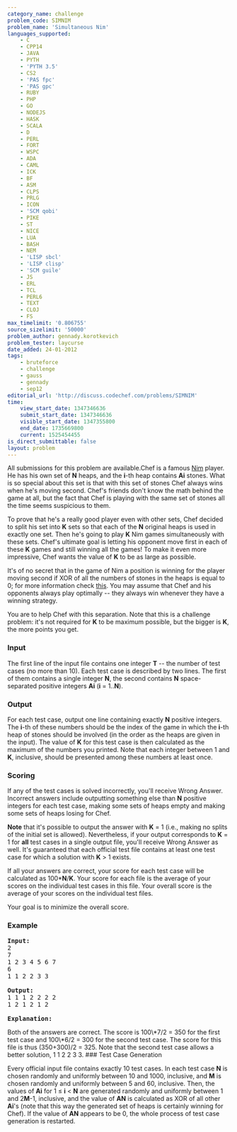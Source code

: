 ```yaml
---
category_name: challenge
problem_code: SIMNIM
problem_name: 'Simultaneous Nim'
languages_supported:
    - C
    - CPP14
    - JAVA
    - PYTH
    - 'PYTH 3.5'
    - CS2
    - 'PAS fpc'
    - 'PAS gpc'
    - RUBY
    - PHP
    - GO
    - NODEJS
    - HASK
    - SCALA
    - D
    - PERL
    - FORT
    - WSPC
    - ADA
    - CAML
    - ICK
    - BF
    - ASM
    - CLPS
    - PRLG
    - ICON
    - 'SCM qobi'
    - PIKE
    - ST
    - NICE
    - LUA
    - BASH
    - NEM
    - 'LISP sbcl'
    - 'LISP clisp'
    - 'SCM guile'
    - JS
    - ERL
    - TCL
    - PERL6
    - TEXT
    - CLOJ
    - FS
max_timelimit: '0.806755'
source_sizelimit: '50000'
problem_author: gennady.korotkevich
problem_tester: laycurse
date_added: 24-01-2012
tags:
    - bruteforce
    - challenge
    - gauss
    - gennady
    - sep12
editorial_url: 'http://discuss.codechef.com/problems/SIMNIM'
time:
    view_start_date: 1347346636
    submit_start_date: 1347346636
    visible_start_date: 1347355800
    end_date: 1735669800
    current: 1525454455
is_direct_submittable: false
layout: problem
---
```

All submissions for this problem are available.Chef is a famous [Nim](http://en.wikipedia.org/wiki/Nim) player. He has his own set of **N** heaps, and the **i**-th heap contains **Ai** stones. What is so special about this set is that with this set of stones Chef always wins when he's moving second. Chef's friends don't know the math behind the game at all, but the fact that Chef is playing with the same set of stones all the time seems suspicious to them.

To prove that he's a really good player even with other sets, Chef decided to split his set into **K** sets so that each of the **N** original heaps is used in exactly one set. Then he's going to play **K** Nim games simultaneously with these sets. Chef's ultimate goal is letting his opponent move first in each of these **K** games and still winning all the games! To make it even more impressive, Chef wants the value of **K** to be as large as possible.

It's of no secret that in the game of Nim a position is winning for the player moving second if XOR of all the numbers of stones in the heaps is equal to 0; for more information check [this](http://en.wikipedia.org/wiki/Nim#Mathematical_theory). You may assume that Chef and his opponents always play optimally -- they always win whenever they have a winning strategy.

You are to help Chef with this separation. Note that this is a challenge problem: it's not required for **K** to be maximum possible, but the bigger is **K**, the more points you get.

### Input

The first line of the input file contains one integer **T** -- the number of test cases (no more than 10). Each test case is described by two lines. The first of them contains a single integer **N**, the second contains **N** space-separated positive integers **Ai** (**i** = 1..**N**).

### Output

For each test case, output one line containing exactly **N** positive integers. The **i**-th of these numbers should be the index of the game in which the **i**-th heap of stones should be involved (in the order as the heaps are given in the input). The value of **K** for this test case is then calculated as the maximum of the numbers you printed. Note that each integer between 1 and **K**, inclusive, should be presented among these numbers at least once.

### Scoring

If any of the test cases is solved incorrectly, you'll receive Wrong Answer. Incorrect answers include outputting something else than **N** positive integers for each test case, making some sets of heaps empty and making some sets of heaps losing for Chef.

**Note** that it's possible to output the answer with **K** = 1 (i.e., making no splits of the initial set is allowed). Nevertheless, if your output corresponds to **K** = 1 for **all** test cases in a single output file, you'll receive Wrong Answer as well. It's guaranteed that each official test file contains at least one test case for which a solution with **K** > 1 exists.

If all your answers are correct, your score for each test case will be calculated as 100\***N**/**K**. Your score for each file is the average of your scores on the individual test cases in this file. Your overall score is the average of your scores on the individual test files.

Your goal is to minimize the overall score.

### Example

<pre>
<b>Input:</b>
2
7
1 2 3 4 5 6 7
6
1 1 2 2 3 3

<b>Output:</b>
1 1 1 2 2 2 2
1 2 1 2 1 2

<b>Explanation:</b>
</pre>Both of the answers are correct. The score is 100\*7/2 = 350 for the first test case and 100\*6/2 = 300 for the second test case. The score for this file is thus (350+300)/2 = 325. Note that the second test case allows a better solution, 1 1 2 2 3 3. ### Test Case Generation

Every official input file contains exactly 10 test cases. In each test case **N** is chosen randomly and uniformly between 10 and 1000, inclusive, and **M** is chosen randomly and uniformly between 5 and 60, inclusive. Then, the values of **Ai** for 1 ≤ **i** < **N** are generated randomly and uniformly between 1 and 2**M**-1, inclusive, and the value of **AN** is calculated as XOR of all other **Ai**'s (note that this way the generated set of heaps is certainly winning for Chef). If the value of **AN** appears to be 0, the whole process of test case generation is restarted.
